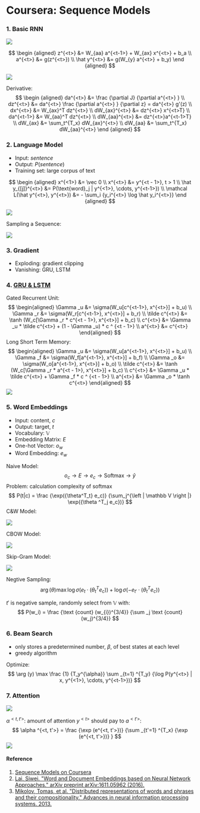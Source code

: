 # Coursera: Sequence Models

### 1. Basic RNN

![](../images/ee3baa059d65f93c4b0e6468c950c761.png)

$$
\begin {aligned}
z^{<t>} &= W_{aa} a^{<t-1>} + W_{ax} x^{<t>} + b_a \\
a^{<t>} &= g(z^{<t>}) \\
\hat y^{<t>} &= g(W_{y} a^{<t>} + b_y)
\end {aligned}
$$

![](../images/da76ec00bff4809ec07351c5780ff163.png)

Derivative:
$$
\begin {aligned}
da^{<t>} &= \frac {\partial J} {\partial a^{<t>} } \\
dz^{<t>} &= da^{<t>} \frac {\partial a^{<t>} } {\partial z} = da^{<t>} g'(z) \\
dx^{<t>} &= W_{ax}^T dz^{<t>} \\
dW_{ax}^{<t>} &= dz^{<t>} x^{<t>T} \\
da^{<t-1>} &= W_{aa}^T dz^{<t>} \\
dW_{aa}^{<t>} &= dz^{<t>}a^{<t-1>T} \\
dW_{ax} &= \sum_t^{T_x} dW_{ax}^{<t>} \\
dW_{aa} &= \sum_t^{T_x} dW_{aa}^{<t>}
\end {aligned}
$$

### 2. Language Model

* Input: $sentence$
* Output: $P(sentence)$
* Training set: large corpus of text

$$
\begin {aligned}
x^{<1>} &= \vec 0 \\
x^{<t>} &= y^{<t - 1>}, t > 1 \\
\hat y_{[j]}^{<t>} &= P(\text{word}_j | y^{<1>}, \cdots, y^{<t-1>}) \\
\mathcal L(\hat y^{<t>}, y^{<t>}) &= - \sum_i {y_i^{<t>} \log \hat y_i^{<t>}}
\end {aligned}
$$

![](../images/b155aa7ae417f4238532bce795525df3.png)

Sampling a Sequence:

![](../images/8f9e5e5bc65cf25cef420bf73f62b531.png)

### 3. Gradient

* Exploding: gradient clipping
* Vanishing: GRU, LSTM

### 4. [GRU & LSTM](https://arxiv.org/pdf/1412.3555.pdf)

Gated Recurrent Unit:
$$
\begin{aligned}
\Gamma _u &= \sigma(W_u[c^{<t-1>}, x^{<t>}] + b_u) \\
\Gamma _r &= \sigma(W_r[c^{<t-1>}, x^{<t>}] + b_r) \\
\tilde c^{<t>} &= \tanh (W_c[\Gamma _r * c^{<t - 1>}, x^{<t>}] + b_c) \\
c^{<t>} &= \Gamma _u * \tilde c^{<t>} + (1 - \Gamma _u) * c ^ {<t - 1>} \\
a^{<t>} &= c^{<t>}
\end{aligned}
$$
Long Short Term Memory:
$$
\begin{aligned}
\Gamma _u &= \sigma(W_u[a^{<t-1>}, x^{<t>}] + b_u) \\
\Gamma _f &= \sigma(W_f[a^{<t-1>}, x^{<t>}] + b_f) \\
\Gamma _o &= \sigma(W_o[a^{<t-1>}, x^{<t>}] + b_o) \\
\tilde c^{<t>} &= \tanh (W_c[\Gamma _r * a^{<t - 1>}, x^{<t>}] + b_c) \\
c^{<t>} &= \Gamma _u * \tilde c^{<t>} + \Gamma _f * c ^ {<t - 1>} \\
a^{<t>} &= \Gamma _o * \tanh c^{<t>}
\end{aligned}
$$
![](../images/3003da7635dc96f71f8138402a9da192.png)

### 5. Word Embeddings 

* Input: content, $c$
* Output: target, $t$
* Vocabulary: $\mathbb V$
* Embedding Matrix: $E$
* One-hot Vector: $o_w$
* Word Embedding: $e_w$

Naive Model:
$$
o_c \rightarrow E \rightarrow e_c \rightarrow \text {Softmax} \rightarrow \hat y
$$
Problem: calculation complexity of softmax
$$
P(t|c) = \frac {\exp({\theta^T_t} e_c)} {\sum_j^{\left | \mathbb V \right |} \exp({\theta ^T_j e_c})}
$$
C&W Model:

![](../images/de39566561db1af40731ae8f13075715.png)

CBOW Model:

![](../images/76e007059cb94aa2cbc54a5c51a26eee.png)

Skip-Gram Model:

![](../images/21c76338ac616bd889c6cccc8d61c169.png)

Negtive Sampling:
$$
\arg(\theta) \max \log \sigma (e_t \cdot (\theta^T_t e_c)) + \log \sigma (- e_{t'} \cdot (\theta^T_t e_c))
$$

$t'$ is negative sample, randomly select from $\mathbb V$ with:
$$
P(w_i) = \frac {\text {count} (w_{i})^{3/4}} {\sum _j \text {count} (w_j)^{3/4}}
$$

### 6. Beam Search

* only stores a predetermined number, $\beta$, of best states at each level
* greedy algorithm

Optimize:
$$
\arg (y) \max \frac {1} {T_y^{\alpha}} \sum _{t=1} ^{T_y} {\log P(y^{<t>} | x, y^{<1>}, \cdots, y^{<t-1>})}
$$

### 7. Attention

![](../images/353ae1db77c905937be049a5292c40a9.png)

$\alpha ^{<t, t'>}$: amount of attention $y^{<t>}$ should pay to $a^{<t'>}$:
$$
\alpha ^{<t, t'>} = \frac {\exp (e^{<t, t'>})} {\sum _{t'=1} ^{T_x} {\exp (e^{<t, t'>})} }
$$
![](../images/75b2336af08c0f4237fb26c74f8d2b0a.png)

#### Reference

1. [Sequence Models on Coursera](https://www.coursera.org/learn/nlp-sequence-models)
2. [Lai, Siwei. "Word and Document Embeddings based on Neural Network Approaches." arXiv preprint arXiv:1611.05962 (2016).](https://arxiv.org/pdf/1611.05962.pdf)
3. [Mikolov, Tomas, et al. "Distributed representations of words and phrases and their compositionality." Advances in neural information processing systems. 2013.](http://papers.nips.cc/paper/5021-distributed-representations-of-words-and-phrases-and-their-compositionality.pdf)


